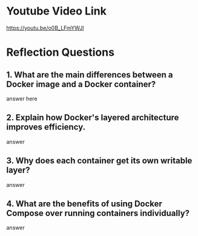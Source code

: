 # Youtube Video Link
https://youtu.be/o0B_LFmYWJI

# Reflection Questions
## 1. What are the main differences between a Docker image and a Docker container?
answer here

## 2. Explain how Docker's layered architecture improves efficiency.
answer

## 3. Why does each container get its own writable layer?
answer

## 4. What are the benefits of using Docker Compose over running containers individually?
answer